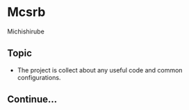 # Mcsrb

Michishirube

## Topic

- The project is collect about any useful code and common configurations.

## Continue...